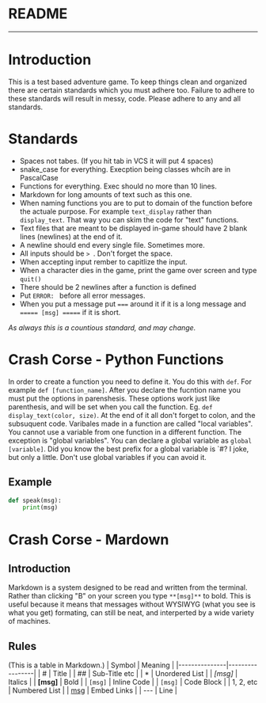 # README
---
# Introduction
This is a test based adventure game. To keep things clean and
organized there are certain standards which you must adhere too.
Failure to adhere to these standards will result in messy, code.
Please adhere to any and all standards.

# Standards
* Spaces not tabes. (If you hit tab in VCS it will put 4 spaces)
* snake_case for everything. Execption being classes whcih are in 
PascalCase
* Functions for everything. Exec should no more than 10 lines.
* Markdown for long amounts of text such as this one.
* When naming functions you are to put to domain of the function
before the actuale purpose. For example `text_display` rather than
`display_text`. That way you can skim the code for "text" functions.
* Text files that are meant to be displayed in-game should have 2
blank lines (newlines) at the end of it.
* A newline should end every single file. Sometimes more.
* All inputs should be `> `. Don't forget the space.
* When accepting input rember to capitlize the input.
* When a character dies in the game, print the game over screen
and type `quit()`
* There should be 2 newlines after a function is defined
* Put `ERROR: ` before all error messages.
* When you put a message put `===` around it if it is a long 
message and `===== [msg] =====` if it is short.

*As always this is a countious standard, and may change.*

# Crash Corse - Python Functions
In order to create a function you need to define it. You do this 
with `def`. For example `def [function_name]`. After you declare
the fucntion name you must put the options in parenshesis. These 
options work just like parenthesis, and will be set when you call
the function. Eg. `def display_text(color, size)`. At the end of
it all don't forget to colon, and the subsuquent code. Varibales
made in a function are called "local variables". You cannot use
a variable from one function in a different function. The exception
is "global variables". You can declare a global variable as `global
[variable]`. Did you know the best prefix for a global variable
is `#? I joke, but only a little. Don't use global variables if you
can avoid it.

## Example
```python
def speak(msg):
    print(msg)
```

# Crash Corse - Mardown
## Introduction
Markdown is a system designed to be read and written from the
terminal. Rather than clicking "B" on your screen you type
`**[msg]**` to bold. This is useful because it means that messages
without WYSIWYG (what you see is what you get) formating, can 
still be neat, and interperted by a wide variety of machines.

## Rules
(This is a table in Markdown.)
| Symbol        | Meaning         |
|---------------|-----------------|
| #             | Title           |
| ##            | Sub-Title etc   |
| *             | Unordered List  |
| *[msg]*       | Italics         |
| **[msg]**     | Bold            |
| `[msg]`       | Inline Code     |
| ```[msg]```   | Code Block      |
| 1, 2, etc     | Numbered List   |
| [msg]([link]) | Embed Links     |
| ---           | Line            |

